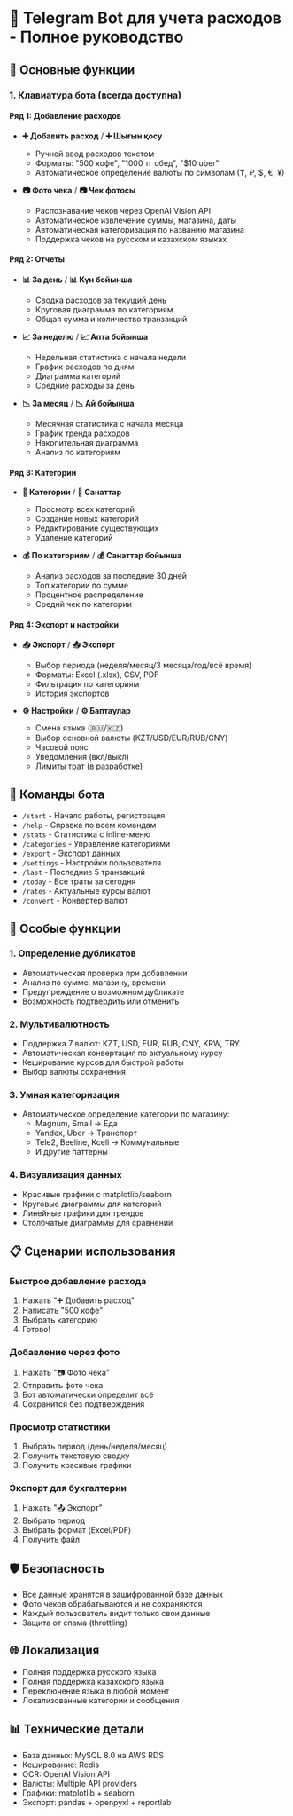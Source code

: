 # 🤖 Telegram Bot для учета расходов - Полное руководство

## 📱 Основные функции

### 1. **Клавиатура бота** (всегда доступна)

#### Ряд 1: Добавление расходов
- **➕ Добавить расход** / **➕ Шығын қосу**
  - Ручной ввод расходов текстом
  - Форматы: "500 кофе", "1000 тг обед", "$10 uber"
  - Автоматическое определение валюты по символам (₸, ₽, $, €, ¥)
  
- **📷 Фото чека** / **📷 Чек фотосы**
  - Распознавание чеков через OpenAI Vision API
  - Автоматическое извлечение суммы, магазина, даты
  - Автоматическая категоризация по названию магазина
  - Поддержка чеков на русском и казахском языках

#### Ряд 2: Отчеты
- **📊 За день** / **📊 Күн бойынша**
  - Сводка расходов за текущий день
  - Круговая диаграмма по категориям
  - Общая сумма и количество транзакций
  
- **📈 За неделю** / **📈 Апта бойынша**
  - Недельная статистика с начала недели
  - График расходов по дням
  - Диаграмма категорий
  - Средние расходы за день
  
- **📉 За месяц** / **📉 Ай бойынша**
  - Месячная статистика с начала месяца
  - График тренда расходов
  - Накопительная диаграмма
  - Анализ по категориям

#### Ряд 3: Категории
- **📂 Категории** / **📂 Санаттар**
  - Просмотр всех категорий
  - Создание новых категорий
  - Редактирование существующих
  - Удаление категорий
  
- **💰 По категориям** / **💰 Санаттар бойынша**
  - Анализ расходов за последние 30 дней
  - Топ категории по сумме
  - Процентное распределение
  - Среднй чек по категории

#### Ряд 4: Экспорт и настройки
- **📤 Экспорт** / **📤 Экспорт**
  - Выбор периода (неделя/месяц/3 месяца/год/всё время)
  - Форматы: Excel (.xlsx), CSV, PDF
  - Фильтрация по категориям
  - История экспортов
  
- **⚙️ Настройки** / **⚙️ Баптаулар**
  - Смена языка (🇷🇺/🇰🇿)
  - Выбор основной валюты (KZT/USD/EUR/RUB/CNY)
  - Часовой пояс
  - Уведомления (вкл/выкл)
  - Лимиты трат (в разработке)

## 🔧 Команды бота

- `/start` - Начало работы, регистрация
- `/help` - Справка по всем командам
- `/stats` - Статистика с inline-меню
- `/categories` - Управление категориями
- `/export` - Экспорт данных
- `/settings` - Настройки пользователя
- `/last` - Последние 5 транзакций
- `/today` - Все траты за сегодня
- `/rates` - Актуальные курсы валют
- `/convert` - Конвертер валют

## 🎯 Особые функции

### 1. **Определение дубликатов**
- Автоматическая проверка при добавлении
- Анализ по сумме, магазину, времени
- Предупреждение о возможном дубликате
- Возможность подтвердить или отменить

### 2. **Мультивалютность**
- Поддержка 7 валют: KZT, USD, EUR, RUB, CNY, KRW, TRY
- Автоматическая конвертация по актуальному курсу
- Кеширование курсов для быстрой работы
- Выбор валюты сохранения

### 3. **Умная категоризация**
- Автоматическое определение категории по магазину:
  - Magnum, Small → Еда
  - Yandex, Uber → Транспорт
  - Tele2, Beeline, Kcell → Коммунальные
  - И другие паттерны

### 4. **Визуализация данных**
- Красивые графики с matplotlib/seaborn
- Круговые диаграммы для категорий
- Линейные графики для трендов
- Столбчатые диаграммы для сравнений

## 📋 Сценарии использования

### Быстрое добавление расхода
1. Нажать "➕ Добавить расход"
2. Написать "500 кофе"
3. Выбрать категорию
4. Готово!

### Добавление через фото
1. Нажать "📷 Фото чека"
2. Отправить фото чека
3. Бот автоматически определит всё
4. Сохранится без подтверждения

### Просмотр статистики
1. Выбрать период (день/неделя/месяц)
2. Получить текстовую сводку
3. Получить красивые графики

### Экспорт для бухгалтерии
1. Нажать "📤 Экспорт"
2. Выбрать период
3. Выбрать формат (Excel/PDF)
4. Получить файл

## 🛡️ Безопасность
- Все данные хранятся в зашифрованной базе данных
- Фото чеков обрабатываются и не сохраняются
- Каждый пользователь видит только свои данные
- Защита от спама (throttling)

## 🌐 Локализация
- Полная поддержка русского языка
- Полная поддержка казахского языка
- Переключение языка в любой момент
- Локализованные категории и сообщения

## 📊 Технические детали
- База данных: MySQL 8.0 на AWS RDS
- Кеширование: Redis
- OCR: OpenAI Vision API
- Валюты: Multiple API providers
- Графики: matplotlib + seaborn
- Экспорт: pandas + openpyxl + reportlab